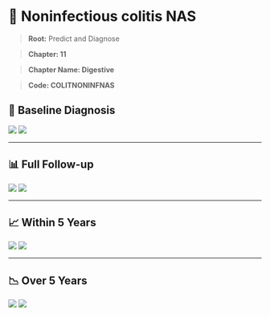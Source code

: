 # 🧬 Noninfectious colitis NAS
    
> **Root:** Predict and Diagnose

> **Chapter: 11**

> **Chapter Name: Digestive**

> **Code: COLITNONINFNAS**

## 🧪 Baseline Diagnosis

<img src="/Predict/Figures/Baseline/IMP/COLITNONINFNAS.png" />

<CsvTableIMP src="/Predict/Data/Baseline/IMP/IMP_COLITNONINFNAS.csv" label="🔍 View full results" />

<img src="/Predict/Figures/Baseline/ROC/COLITNONINFNAS.png" />

<CsvTableROC src="/Predict/Data/Baseline/EVA/COLITNONINFNAS.csv" label="🔍 View full results" />

---

## 📊 Full Follow-up

<img src="/Predict/Figures/ALL/IMP/COLITNONINFNAS.png" />

<CsvTableIMP src="/Predict/Data/ALL/IMP/IMP_COLITNONINFNAS.csv" label="🔍 View full results" />

<img src="/Predict/Figures/ALL/ROC/COLITNONINFNAS.png" />

<CsvTableROC src="/Predict/Data/ALL/EVA/COLITNONINFNAS.csv" label="🔍 View full results" />

---

## 📈 Within 5 Years

<img src="/Predict/Figures/FYears/IMP/COLITNONINFNAS.png" />

<CsvTableIMP src="/Predict/Data/FYears/IMP/IMP_COLITNONINFNAS.csv" label="🔍 View full results" />

<img src="/Predict/Figures/FYears/ROC/COLITNONINFNAS.png" />

<CsvTableROC src="/Predict/Data/FYears/EVA/COLITNONINFNAS.csv" label="🔍 View full results" />

---

## 📉 Over 5 Years

<img src="/Predict/Figures/OverFYears/IMP/COLITNONINFNAS.png" />

<CsvTableIMP src="/Predict/Data/OverFYears/IMP/IMP_COLITNONINFNAS.csv" label="🔍 View full results" />

<img src="/Predict/Figures/OverFYears/ROC/COLITNONINFNAS.png" />

<CsvTableROC src="/Predict/Data/OverFYears/EVA/COLITNONINFNAS.csv" label="🔍 View full results" />
